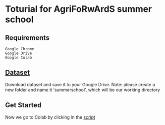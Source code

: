 # Toturial for AgriFoRwArdS summer school

## Requirements

```
Google Chrome 
Google Drive
Google Colab
```

## [Dataset](https://drive.google.com/drive/folders/1k1fJ2K8CIYXvecy_CS2JIwG7vZL5WQB0?usp=sharing)

Download dataset and save it to your Google Drive.
Note: please create a new folder and name it 'summerschool', which will be our working directory

## Get Started

Now we go to Colab by clicking in the [script](https://github.com/brandleyzhou/summerschool_AF/blob/main/basic_pipeline.ipynb)




